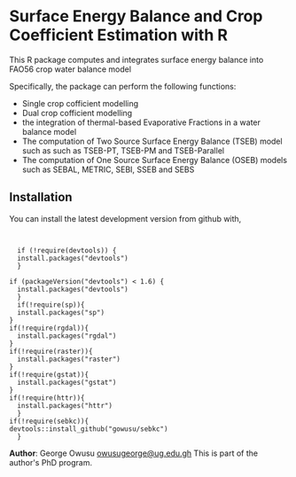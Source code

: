 # Surface Energy Balance and Crop Coefficient Estimation with R

This R package computes and integrates surface energy balance into FAO56 crop water balance model

Specifically, the package can perform the following functions:

+   Single crop cofficient modelling
+   Dual crop cofficient modelling 
+   the integration of thermal-based Evaporative Fractions in a water balance model
+   The computation of Two Source Surface Energy Balance (TSEB) model such as such as TSEB-PT, 
    TSEB-PM and TSEB-Parallel 
+   The computation of One Source Surface Energy Balance (OSEB) models such as SEBAL, METRIC, SEBI, SSEB and SEBS 

## Installation
You can install the latest development version from github with,
 <pre><code>
 
  if (!require(devtools)) {
  install.packages("devtools")
  }

if (packageVersion("devtools") < 1.6) {
  install.packages("devtools")
  }
  if(!require(sp)){
  install.packages("sp")
}
if(!require(rgdal)){
  install.packages("rgdal")
}
if(!require(raster)){
  install.packages("raster")
}
if(!require(gstat)){
  install.packages("gstat")
}
if(!require(httr)){
  install.packages("httr")
  }
if(!require(sebkc)){
devtools::install_github("gowusu/sebkc")
  }
</code></pre>


**Author**: George Owusu <owusugeorge@ug.edu.gh> This is part of the author's PhD program.
